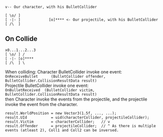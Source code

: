 
```
v-- Our character, with his BulletCollider

[ \o/ ]
[ -|- ]             [o]**** <- Our projectile, with his BulletCollider
[ /\  ]
```

## On Collide
```
x0...1...2...3
[ \o/ ] /
[ -|- [o]****
[ /\  ] \
```

When colliding: 
Character BulletCollider invoke one event:  
`OnReceiveBullet      (BulletCollider offender,   BulletCollider.CollisionResultData result)`  
Projectile BulletCollider invoke one event:  
`OnBulletReceived  (BulletCollider victim,     BulletCollider.CollisionResultData result)`  
then Character invoke the events from the projectile, and the projectile invoke the event from the character.

```
result.WorldPosition = new Vector3(1.5f, ..., ...);
result.UId           = uid(characterCollider, projectileCollider);
result.Victim        = characterCollider;   // v
result.Offender      = projectileCollider;  // ^ As there is multiple events (atleast 2), Coll1 and Coll2 can be inversed. 
```